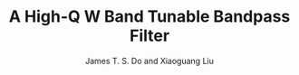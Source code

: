 ---
type: conference
title: A High-Q W Band Tunable Bandpass Filter
author: James T. S. Do and Xiaoguang Liu
journal:
volume:
number:
year: 2016
month: May
doi: 
pages:
publisher:
booktitle: IEEE MTT-S International Microwave Symposium (IMS)
note: Accepted
sort_key: 201605
---